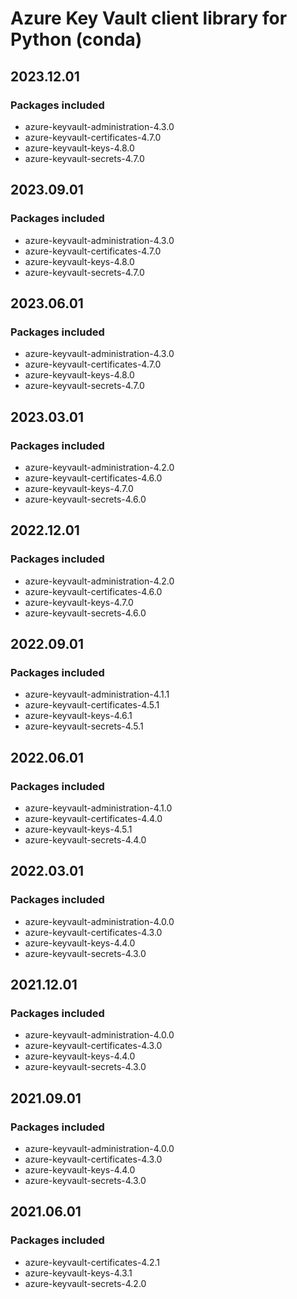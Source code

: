# Azure Key Vault client library for Python (conda)

## 2023.12.01

### Packages included

- azure-keyvault-administration-4.3.0
- azure-keyvault-certificates-4.7.0
- azure-keyvault-keys-4.8.0
- azure-keyvault-secrets-4.7.0

## 2023.09.01

### Packages included

- azure-keyvault-administration-4.3.0
- azure-keyvault-certificates-4.7.0
- azure-keyvault-keys-4.8.0
- azure-keyvault-secrets-4.7.0

## 2023.06.01

### Packages included

- azure-keyvault-administration-4.3.0
- azure-keyvault-certificates-4.7.0
- azure-keyvault-keys-4.8.0
- azure-keyvault-secrets-4.7.0

## 2023.03.01

### Packages included

- azure-keyvault-administration-4.2.0
- azure-keyvault-certificates-4.6.0
- azure-keyvault-keys-4.7.0
- azure-keyvault-secrets-4.6.0

## 2022.12.01

### Packages included

- azure-keyvault-administration-4.2.0
- azure-keyvault-certificates-4.6.0
- azure-keyvault-keys-4.7.0
- azure-keyvault-secrets-4.6.0

## 2022.09.01

### Packages included

- azure-keyvault-administration-4.1.1
- azure-keyvault-certificates-4.5.1
- azure-keyvault-keys-4.6.1
- azure-keyvault-secrets-4.5.1

## 2022.06.01

### Packages included

- azure-keyvault-administration-4.1.0
- azure-keyvault-certificates-4.4.0
- azure-keyvault-keys-4.5.1
- azure-keyvault-secrets-4.4.0

## 2022.03.01

### Packages included

- azure-keyvault-administration-4.0.0
- azure-keyvault-certificates-4.3.0
- azure-keyvault-keys-4.4.0
- azure-keyvault-secrets-4.3.0

## 2021.12.01

### Packages included

- azure-keyvault-administration-4.0.0
- azure-keyvault-certificates-4.3.0
- azure-keyvault-keys-4.4.0
- azure-keyvault-secrets-4.3.0

## 2021.09.01

### Packages included

- azure-keyvault-administration-4.0.0
- azure-keyvault-certificates-4.3.0
- azure-keyvault-keys-4.4.0
- azure-keyvault-secrets-4.3.0

## 2021.06.01

### Packages included

- azure-keyvault-certificates-4.2.1
- azure-keyvault-keys-4.3.1
- azure-keyvault-secrets-4.2.0
